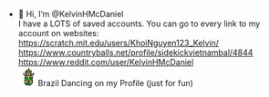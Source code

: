 - 👋 Hi, I’m @KelvinHMcDaniel<br>
I have a LOTS of saved accounts. You can go to every link to my account on websites:<br>
https://scratch.mit.edu/users/KhoiNguyen123_Kelvin/<br>
https://www.countryballs.net/profile/sidekickvietnambal/4844<br>
https://www.reddit.com/user/KelvinHMcDaniel<br>
<img src="34px-Brazil_festival.gif">Brazil Dancing on my Profile (just for fun)
